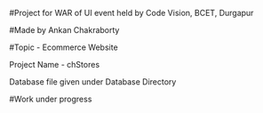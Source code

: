#Project for WAR of UI event held by Code Vision, BCET, Durgapur

#Made by Ankan Chakraborty

#Topic - Ecommerce Website

Project Name - chStores

Database file given under Database Directory

#Work under progress
